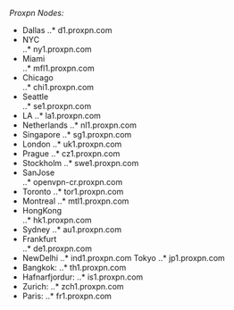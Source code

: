 _Proxpn Nodes:_

* Dallas
	 ..* d1.proxpn.com 
* NYC 		
	 ..* ny1.proxpn.com
* Miami 		
	 ..* mfl1.proxpn.com
* Chicago 	
	 ..* chi1.proxpn.com
* Seattle 	
	 ..* se1.proxpn.com
* LA
	 ..* la1.proxpn.com
* Netherlands
	 ..* nl1.proxpn.com
* Singapore
	 ..* sg1.proxpn.com
* London
	 ..* uk1.proxpn.com
* Prague
	 ..* cz1.proxpn.com
* Stockholm 
	 ..* swe1.proxpn.com
* SanJose	
	 ..* openvpn-cr.proxpn.com
* Toronto 
	 ..* tor1.proxpn.com
* Montreal 
	 ..* mtl1.proxpn.com
* HongKong 		
	 ..* hk1.proxpn.com
* Sydney 
	 ..* au1.proxpn.com
* Frankfurt 		
	 ..* de1.proxpn.com
* NewDelhi
	 ..* ind1.proxpn.com
Tokyo
	 ..* jp1.proxpn.com
* Bangkok:
	 ..* th1.proxpn.com
* Hafnarfjordur:
	 ..* is1.proxpn.com
* Zurich: 
	 ..* zch1.proxpn.com
* Paris: 
	 ..* fr1.proxpn.com
